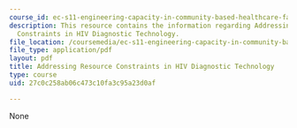 ```yaml
---
course_id: ec-s11-engineering-capacity-in-community-based-healthcare-fall-2005
description: This resource contains the information regarding Addressing Resource
  Constraints in HIV Diagnostic Technology.
file_location: /coursemedia/ec-s11-engineering-capacity-in-community-based-healthcare-fall-2005/27c0c258ab06c473c10fa3c95a23d0af_MITEC_S11F05_hw2_white.pdf
file_type: application/pdf
layout: pdf
title: Addressing Resource Constraints in HIV Diagnostic Technology
type: course
uid: 27c0c258ab06c473c10fa3c95a23d0af

---
```

None